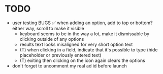 # TODO

- user testing BUGS
    ✅ when adding an option, add to top or bottom? either way, scroll to make it visible
    * keyboard seems to be in the way a lot, make it dismissable by clicking outside of any options
    * results text looks misaligned for very short option text
    * (T) when clicking in a field, indicate that it's possible to type (hide placeholder or previously entered text)
    * (T) exiting then clicking on the icon again clears the options
- don't forget to uncomment my real ad id before launch